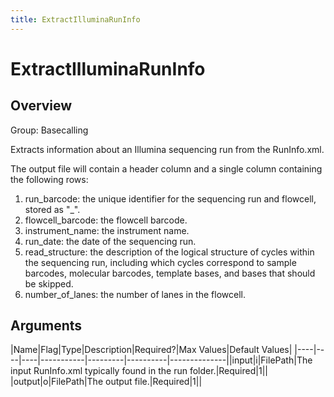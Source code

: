 ```yaml
---
title: ExtractIlluminaRunInfo
---
```


# ExtractIlluminaRunInfo

## Overview
Group: Basecalling

Extracts information about an Illumina sequencing run from the RunInfo.xml.

The output file will contain a header column and a single column containing the following rows:
1. run_barcode: the unique identifier for the sequencing run and flowcell, stored as "<instrument-name>_<flowcell-barcode>".
2. flowcell_barcode: the flowcell barcode.
3. instrument_name: the instrument name.
4. run_date: the date of the sequencing run.
5. read_structure: the description of the logical structure of cycles within the sequencing run, including which cycles
   correspond to sample barcodes, molecular barcodes, template bases, and bases that should be skipped.
6. number_of_lanes: the number of lanes in the flowcell.

## Arguments

|Name|Flag|Type|Description|Required?|Max Values|Default Values|
|----|----|----|-----------|---------|----------|--------------||input|i|FilePath|The input RunInfo.xml typically found in the run folder.|Required|1||
|output|o|FilePath|The output file.|Required|1||

